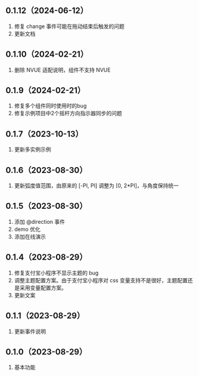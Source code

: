 ## 0.1.12（2024-06-12）
1. 修复 change 事件可能在拖动结束后触发的问题
2. 更新文档
## 0.1.10（2024-02-21）
1. 删除 NVUE 适配说明，组件不支持 NVUE
## 0.1.9（2024-02-21）
1. 修复多个组件同时使用时的bug
2. 修复示例项目中2个摇杆方向指示器同步的问题
## 0.1.7（2023-10-13）
1. 更新多实例示例
## 0.1.6（2023-08-30）
1. 更新弧度值范围，由原来的 [-PI, PI] 调整为 [0, 2*PI]，与角度保持统一
## 0.1.5（2023-08-30）
1. 添加 @direction 事件
2. demo 优化
3. 添加在线演示
## 0.1.4（2023-08-29）
1. 修复支付宝小程序不显示主题的 bug
2. 调整主题配置方案。由于支付宝小程序对 css 变量支持不是很好，主题配置还是采用变量配置方案。
3. 更新文案
## 0.1.1（2023-08-29）
1. 更新事件说明
## 0.1.0（2023-08-29）
1. 基本功能
